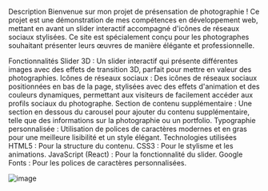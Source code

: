 Description
Bienvenue sur mon projet de présensation de photographie ! Ce projet est une démonstration de mes compétences en développement web, mettant en avant un slider interactif accompagné d'icônes de réseaux sociaux stylisées. Ce site est spécialement conçu pour les photographes souhaitant présenter leurs œuvres de manière élégante et professionnelle.

Fonctionnalités
Slider 3D : Un slider interactif qui présente différentes images avec des effets de transition 3D, parfait pour mettre en valeur des photographies.
Icônes de réseaux sociaux : Des icônes de réseaux sociaux positionnées en bas de la page, stylisées avec des effets d'animation et des couleurs dynamiques, permettant aux visiteurs de facilement accéder aux profils sociaux du photographe.
Section de contenu supplémentaire : Une section en dessous du carousel pour ajouter du contenu supplémentaire, telle que des informations sur la photographie ou un portfolio.
Typographie personnalisée : Utilisation de polices de caractères modernes et en gras pour une meilleure lisibilité et un style élégant.
Technologies utilisées
HTML5 : Pour la structure du contenu.
CSS3 : Pour le stylisme et les animations.
JavaScript (React) : Pour la fonctionnalité du slider.
Google Fonts : Pour les polices de caractères personnalisées.


![image](https://github.com/Victoraubague/Photographie/assets/153274832/c58ce26f-7d45-40a4-8e43-505b5692190e)
